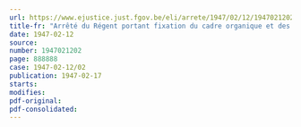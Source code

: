 ```yaml
---
url: https://www.ejustice.just.fgov.be/eli/arrete/1947/02/12/1947021202/justel
title-fr: "Arrêté du Régent portant fixation du cadre organique et des barèmes du personnel du ministère des affaires étrangères et du commerce extérieur"
date: 1947-02-12
source:
number: 1947021202
page: 888888
case: 1947-02-12/02
publication: 1947-02-17
starts:
modifies:
pdf-original:
pdf-consolidated:
---
```


